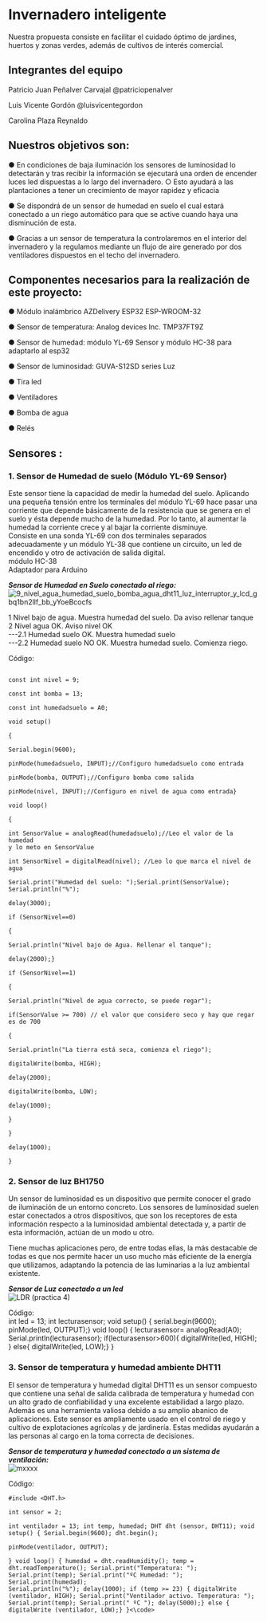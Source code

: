 # Invernadero inteligente

Nuestra propuesta consiste en facilitar el cuidado óptimo de jardines, huertos y zonas
verdes, además de cultivos de interés comercial.

## Integrantes del equipo

Patricio Juan Peñalver Carvajal @patriciopenalver

Luis Vicente Gordón @luisvicentegordon

Carolina Plaza Reynaldo

## Nuestros objetivos son:

● En condiciones de baja iluminación los sensores de luminosidad lo detectarán y tras
recibir la información se ejecutará una orden de encender luces led dispuestas a lo
largo del invernadero.
○ Esto ayudará a las plantaciones a tener un crecimiento de mayor rapidez y
eficacia

● Se dispondrá de un sensor de humedad en suelo el cual estará conectado a un
riego automático para que se active cuando haya una disminución de esta.

● Gracias a un sensor de temperatura la controlaremos en el interior del invernadero y
la regulamos mediante un flujo de aire generado por dos ventiladores dispuestos en
el techo del invernadero.

## Componentes necesarios para la realización de este proyecto:

● Módulo inalámbrico AZDelivery ESP32 ESP-WROOM-32

● Sensor de temperatura: Analog devices Inc. TMP37FT9Z

● Sensor de humedad: módulo YL-69 Sensor y módulo HC-38 para adaptarlo al esp32

● Sensor de luminosidad: GUVA-S12SD series Luz

● Tira led

● Ventiladores

● Bomba de agua

● Relés

## Sensores :
### 1. Sensor de Humedad de suelo (Módulo YL-69 Sensor) 
Este sensor tiene la capacidad de medir la humedad del suelo. Aplicando una pequeña tensión entre los terminales del módulo YL-69 hace pasar una corriente que depende básicamente de la resistencia que se genera en el suelo y ésta depende mucho de la humedad. Por lo tanto, al aumentar la humedad la corriente crece y al bajar la corriente disminuye.  
Consiste en una sonda YL-69 con dos terminales separados adecuadamente y un módulo YL-38 que contiene un circuito, un led de encendido y otro de activación de salida digital.  
módulo HC-38   
Adaptador para Arduino  
  
  
***Sensor de Humedad en Suelo conectado al riego:***  
![9_nivel_agua_humedad_suelo_bomba_agua_dht11_luz_interruptor_y_lcd_gbq1bn2llf_bb_yYoeBcocfs](https://user-images.githubusercontent.com/80094858/160294526-155fc739-2fd1-4d12-bfbf-57f01842ffee.jpg)
  
  
1 Nivel bajo de agua. Muestra humedad del suelo. Da aviso rellenar tanque  
2 Nivel agua OK. Aviso nivel OK  
---2.1 Humedad suelo OK. Muestra humedad suelo  
---2.2 Humedad suelo NO OK. Muestra humedad suelo. Comienza riego.  
  
  
Código:  
<code>  
      const int nivel = 9;  
      const int bomba = 13;  
      const int humedadsuelo = A0;  
      void setup()  
      {  
      Serial.begin(9600);  
      pinMode(humedadsuelo, INPUT);//Configuro humedadsuelo como entrada  
      pinMode(bomba, OUTPUT);//Configuro bomba como salida  
      pinMode(nivel, INPUT);//Configuro en nivel de agua como entrada}  
      void loop()  
      {  
      int SensorValue = analogRead(humedadsuelo);//Leo el valor de la humedad y lo meto en SensorValue  
      int SensorNivel = digitalRead(nivel); //Leo lo que marca el nivel de agua  
      Serial.print("Humedad del suelo: ");Serial.print(SensorValue); Serial.println("%");  
      delay(3000);  
      if (SensorNivel==0)  
      {  
      Serial.println("Nivel bajo de Agua. Rellenar el tanque");  
      delay(2000);}  
      if (SensorNivel==1)  
      {  
      Serial.println("Nivel de agua correcto, se puede regar");  
      if(SensorValue >= 700) // el valor que considero seco y hay que regar es de 700  
      {  
      Serial.println("La tierra está seca, comienza el riego");  
      digitalWrite(bomba, HIGH);  
      delay(2000);  
      digitalWrite(bomba, LOW);  
      delay(1000);  
      }  
      }  
      delay(1000);  
      }</code>  
        
        
### 2. Sensor de luz BH1750 
  Un sensor de luminosidad es un dispositivo que permite conocer el grado de iluminación de un entorno concreto. Los sensores de luminosidad suelen estar conectados a otros dispositivos, que son los receptores de esta información respecto a la luminosidad ambiental detectada y, a partir de esta información, actúan de un modo u otro.
 
Tiene muchas aplicaciones pero, de entre todas ellas, la más destacable de todas es que nos permite hacer un uso mucho más eficiente de la energía que utilizamos, adaptando la potencia de las luminarias a la luz ambiental existente.  
  
  ***Sensor de Luz conectado a un led***  
![LDR (practica 4)](https://user-images.githubusercontent.com/80094858/160294673-03e7ef74-35bf-4905-962d-6ca9a813e5b6.PNG)
  
  
Código:  
  int led = 13;
  int lecturasensor;
  void setup() {
  serial.begin(9600);
  pinMode(led, OUTPUT);}
  void loop() {
  lecturasensor= analogRead(A0);
  Serial.println(lecturasensor);
  if(lecturasensor>600){
  digitalWrite(led, HIGH);
  }
  else{
  digitalWrite(led, LOW);}
  }
  
### 3. Sensor de temperatura y humedad ambiente DHT11
El sensor de temperatura y humedad digital DHT11 es un sensor compuesto que contiene una señal de salida calibrada de temperatura y humedad con un alto grado de confiabilidad y una excelente estabilidad a largo plazo.
Además es una herramienta valiosa debido a su amplio abanico de aplicaciones. Este sensor es ampliamente usado en el control de riego y cultivo de explotaciones agrícolas y de jardinería. Estas medidas ayudarán a las personas al cargo en la toma correcta de decisiones.  
  
  
***Sensor de temperatura y humedad conectado a un sistema de ventilación:***  
  ![mxxxx](https://user-images.githubusercontent.com/80094858/160295058-c6eea310-6315-4028-9276-4ef18c7c436d.png)
  
  Código:  
  
   
  <code>#include <DHT.h>  
  int sensor = 2;  
  int ventilador = 13;
  int temp, humedad;
  DHT dht (sensor, DHT11);
  void setup() {
  Serial.begin(9600);
  dht.begin();  
  pinMode(ventilador, OUTPUT);  
  } 
  void loop() {
  humedad = dht.readHumidity();
  temp = dht.readTemperature();
  Serial.print("Temperatura: ");
  Serial.print(temp);
  Serial.print("ºC Humedad: ");
  Serial.print(humedad);
  Serial.println("%");
  delay(1000);
  if (temp >= 23) { digitalWrite (ventilador, HIGH);
  Serial.print("Ventilador activo. Temperatura: ");
  Serial.print(temp);
  Serial.print(" ºC ");
  delay(5000);}
  else { digitalWrite (ventilador, LOW);}
  }<\code>
